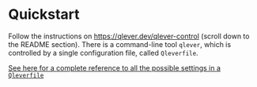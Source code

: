 # Quickstart

Follow the instructions on https://qlever.dev/qlever-control (scroll down to
the README section). There is a command-line tool `qlever`, which is controlled
by a single configuration file, called `Qleverfile`.

<a href="qleverfile.md/">See here for a complete reference to all the possible settings in a `Qleverfile`</a>
